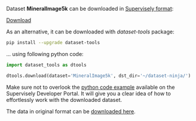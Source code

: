 Dataset **MineralImage5k** can be downloaded in [Supervisely format](https://developer.supervisely.com/api-references/supervisely-annotation-json-format):

 [Download](https://assets.supervisely.com/supervisely-supervisely-assets-public/teams_storage/R/R/RG/Nx3Z71UDLE1Xnc9MFub0nvxFvQfLWI8OkGPPh0uRF13CWEeKDTtx4J3WsuLqMC60gNCOzXohHQBVpZaIolPGfKK0UGLNohg1T97rqqKRJN5Rw4QimY117kwwm1NR.tar)

As an alternative, it can be downloaded with *dataset-tools* package:
``` bash
pip install --upgrade dataset-tools
```

... using following python code:
``` python
import dataset_tools as dtools

dtools.download(dataset='MineralImage5k', dst_dir='~/dataset-ninja/')
```
Make sure not to overlook the [python code example](https://developer.supervisely.com/getting-started/python-sdk-tutorials/iterate-over-a-local-project) available on the Supervisely Developer Portal. It will give you a clear idea of how to effortlessly work with the downloaded dataset.

The data in original format can be [downloaded here](https://disk.yandex.ru/d/KapicF_MEysifg).